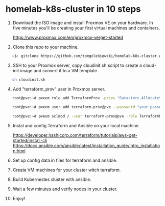 # homelab-k8s-cluster in 10 steps

1. Download the ISO image and install Proxmox VE on your hardware. In five minutes you'll be creating your first virtual machines and containers.

   https://www.proxmox.com/en/proxmox-ve/get-started

2. Clone this repo to your machine.
```bash
   ~$: gitclone https://github.com/tomgolebiewski/homelab-k8s-cluster.git
```
3. SSH to your Proxmox server, copy cloudinit.sh script to create a cloud-init image and convert it to a VM template.

```bash
   sh cloudinit.sh
```
4. Add "terraform_prov" user in Proxmox server.
```bash
   root@pve:~# pveum role add TerraformProv -privs "Datastore.AllocateSpace Datastore.Audit Pool.Allocate Sys.Audit VM.Allocate VM.Audit VM.Clone VM.Config.CDROM VM.Config.CPU VM.Config.Cloudinit VM.Config.Disk VM.Config.HWType VM.Config.Memory VM.Config.Network VM.Config.Options VM.Monitor VM.PowerMgmt"
   
   root@pve:~# pveum user add terraform-prov@pve --password "your password"
   
   root@pve:~# pveum aclmod / -user terraform-prov@pve -role TerraformProv
```
5. Instal and config Terraform and Ansible on your local machine.

   https://developer.hashicorp.com/terraform/tutorials/aws-get-started/install-cli
   https://docs.ansible.com/ansible/latest/installation_guide/intro_installation.html

6. Set up config data in files for terraform and ansible.

7. Create VM machines for your cluster witch terraform.

8. Build Kubernestes cluster with ansible.

9. Wait a few minutes and verify nodes in your cluster.

10. Enjoy!

